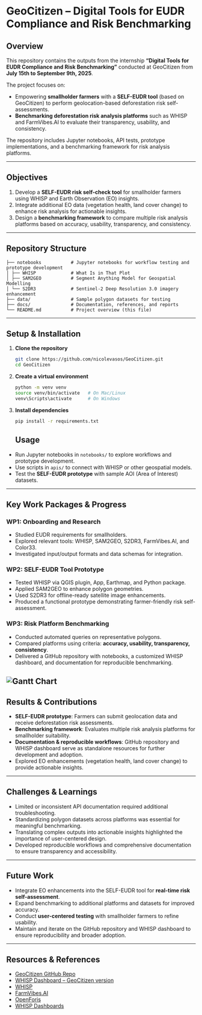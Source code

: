 # GeoCitizen – Digital Tools for EUDR Compliance and Risk Benchmarking

## Overview
This repository contains the outputs from the internship **“Digital Tools for EUDR Compliance and Risk Benchmarking”** conducted at GeoCitizen from **July 15th to September 9th, 2025**.  

The project focuses on:  

- Empowering **smallholder farmers** with a **SELF-EUDR tool** (based on GeoCitizen) to perform geolocation-based deforestation risk self-assessments.  
- **Benchmarking deforestation risk analysis platforms** such as WHISP and FarmVibes.AI to evaluate their transparency, usability, and consistency.  

The repository includes Jupyter notebooks, API tests, prototype implementations, and a benchmarking framework for risk analysis platforms.  

---

## Objectives
1. Develop a **SELF-EUDR risk self-check tool** for smallholder farmers using WHISP and Earth Observation (EO) insights.  
2. Integrate additional EO data (vegetation health, land cover change) to enhance risk analysis for actionable insights.  
3. Design a **benchmarking framework** to compare multiple risk analysis platforms based on accuracy, usability, transparency, and consistency.  

---

## Repository Structure
```
├── notebooks           # Jupyter notebooks for workflow testing and prototype development
│ ├── WHISP             # What Is in That Plot
│ ├── SAM2GEO           # Segment Anything Model for Geospatial Modelling
│ └── S2DR3             # Sentinel-2 Deep Resolution 3.0 imagery enhancement
├── data/               # Sample polygon datasets for testing
├── docs/               # Documentation, references, and reports
└── README.md           # Project overview (this file)
```

---

## Setup & Installation

1. **Clone the repository**  
   ```bash
   git clone https://github.com/nicolevasos/GeoCitizen.git
   cd GeoCitizen
   ```
2. **Create a virtual environment**
   ```bash
   python -m venv venv
   source venv/bin/activate   # On Mac/Linux
   venv\Scripts\activate      # On Windows   
   ```
3. **Install dependencies**  
   ```bash
   pip install -r requirements.txt
   ```

   ## Usage

- Run Jupyter notebooks in `notebooks/` to explore workflows and prototype development.  
- Use scripts in `apis/` to connect with WHISP or other geospatial models.  
- Test the **SELF-EUDR prototype** with sample AOI (Area of Interest) datasets.  

---

## Key Work Packages & Progress

### WP1: Onboarding and Research
- Studied EUDR requirements for smallholders.  
- Explored relevant tools: WHISP, SAM2GEO, S2DR3, FarmVibes.AI, and Color33.  
- Investigated input/output formats and data schemas for integration.  

### WP2: SELF-EUDR Tool Prototype
- Tested WHISP via QGIS plugin, App, Earthmap, and Python package.  
- Applied SAM2GEO to enhance polygon geometries.  
- Used S2DR3 for offline-ready satellite image enhancements.  
- Produced a functional prototype demonstrating farmer-friendly risk self-assessment.  

### WP3: Risk Platform Benchmarking
- Conducted automated queries on representative polygons.  
- Compared platforms using criteria: **accuracy, usability, transparency, consistency**.  
- Delivered a GitHub repository with notebooks, a customized WHISP dashboard, and documentation for reproducible benchmarking.  

![Gantt Chart](.github/assets/gantt_chart.png)
---

## Results & Contributions
- **SELF-EUDR prototype**: Farmers can submit geolocation data and receive deforestation risk assessments.  
- **Benchmarking framework**: Evaluates multiple risk analysis platforms for smallholder suitability.  
- **Documentation & reproducible workflows**: GitHub repository and WHISP dashboard serve as standalone resources for further development and adoption.  
- Explored EO enhancements (vegetation health, land cover change) to provide actionable insights.  

---

## Challenges & Learnings
- Limited or inconsistent API documentation required additional troubleshooting.  
- Standardizing polygon datasets across platforms was essential for meaningful benchmarking.  
- Translating complex outputs into actionable insights highlighted the importance of user-centered design.  
- Developed reproducible workflows and comprehensive documentation to ensure transparency and accessibility.  

---

## Future Work
- Integrate EO enhancements into the SELF-EUDR tool for **real-time risk self-assessment**.  
- Expand benchmarking to additional platforms and datasets for improved accuracy.  
- Conduct **user-centered testing** with smallholder farmers to refine usability.  
- Maintain and iterate on the GitHub repository and WHISP dashboard to ensure reproducibility and broader adoption.  

---

## Resources & References
- [GeoCitizen GitHub Repo](https://github.com/nicolevasos/GeoCitizen)  
- [WHISP Dashboard – GeoCitizen version](https://github.com/nicolevasos/WHISP-Dashboard)  
- [WHISP](https://github.com/forestdatapartnership/whisp)  
- [FarmVibes.AI](https://github.com/microsoft/farmvibes-ai)  
- [OpenForis](https://openforis.org/)  
- [WHISP Dashboards](https://github.com/forestdatapartnership/whisp-dashboards)  
